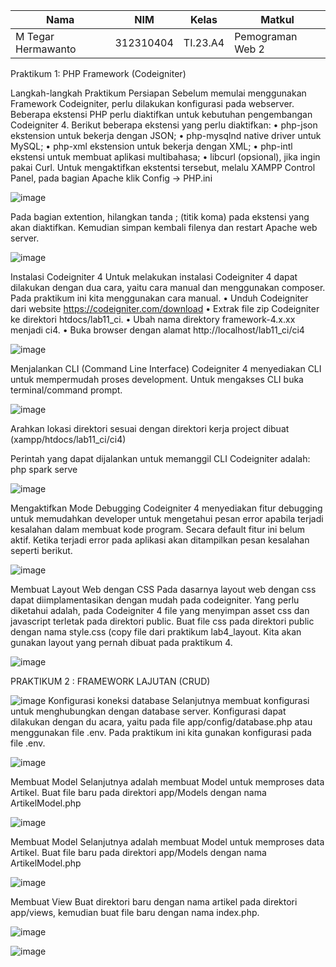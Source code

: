 |Nama|NIM|Kelas|Matkul|
|----|---|-----|------|
|M Tegar Hermawanto|312310404|TI.23.A4|Pemograman Web 2|

Praktikum 1: PHP Framework (Codeigniter)

Langkah-langkah Praktikum
Persiapan
Sebelum memulai menggunakan Framework Codeigniter, perlu dilakukan konfigurasi pada
webserver. Beberapa ekstensi PHP perlu diaktifkan untuk kebutuhan pengembangan
Codeigniter 4.
Berikut beberapa ekstensi yang perlu diaktifkan:
• php-json ekstension untuk bekerja dengan JSON;
• php-mysqlnd native driver untuk MySQL;
• php-xml ekstension untuk bekerja dengan XML;
• php-intl ekstensi untuk membuat aplikasi multibahasa;
• libcurl (opsional), jika ingin pakai Curl.
Untuk mengaktifkan ekstentsi tersebut, melalu XAMPP Control Panel, pada bagian Apache
klik Config -> PHP.ini

![image](https://github.com/user-attachments/assets/9ae8d3c2-2648-41a8-bbc5-bf14fd6effde)

Pada bagian extention, hilangkan tanda ; (titik koma) pada ekstensi yang akan diaktifkan.
Kemudian simpan kembali filenya dan restart Apache web server.

![image](https://github.com/user-attachments/assets/36dc4618-8d03-461b-80de-7050cad95395)

Instalasi Codeigniter 4
Untuk melakukan instalasi Codeigniter 4 dapat dilakukan dengan dua cara, yaitu cara manual
dan menggunakan composer. Pada praktikum ini kita menggunakan cara manual.
• Unduh Codeigniter dari website https://codeigniter.com/download
• Extrak file zip Codeigniter ke direktori htdocs/lab11_ci.
• Ubah nama direktory framework-4.x.xx menjadi ci4.
• Buka browser dengan alamat http://localhost/lab11_ci/ci4

![image](https://github.com/user-attachments/assets/13abc973-5274-4d1f-9ff4-6c4c7d561d28)

Menjalankan CLI (Command Line Interface)
Codeigniter 4 menyediakan CLI untuk mempermudah proses development. Untuk mengakses
CLI buka terminal/command prompt.

![image](https://github.com/user-attachments/assets/164d6021-effc-431e-bc48-79b0b2165186)

Arahkan lokasi direktori sesuai dengan direktori kerja project dibuat
(xampp/htdocs/lab11_ci/ci4)

Perintah yang dapat dijalankan untuk memanggil CLI Codeigniter adalah:
php spark serve

![image](https://github.com/user-attachments/assets/3031d1e7-7440-480d-9fa7-3ba90b440cd8)

Mengaktifkan Mode Debugging
Codeigniter 4 menyediakan fitur debugging untuk memudahkan developer untuk mengetahui
pesan error apabila terjadi kesalahan dalam membuat kode program.
Secara default fitur ini belum aktif. Ketika terjadi error pada aplikasi akan ditampilkan pesan
kesalahan seperti berikut.

![image](https://github.com/user-attachments/assets/d6b261ec-5f9e-4fc1-866c-44bf819b1223)

Membuat Layout Web dengan CSS
Pada dasarnya layout web dengan css dapat diimplamentasikan dengan mudah pada
codeigniter. Yang perlu diketahui adalah, pada Codeigniter 4 file yang menyimpan asset css
dan javascript terletak pada direktori public.
Buat file css pada direktori public dengan nama style.css (copy file dari praktikum
lab4_layout. Kita akan gunakan layout yang pernah dibuat pada praktikum 4.

![image](https://github.com/user-attachments/assets/09be9b97-3951-4dca-b0b9-78de72588b17)

PRAKTIKUM 2 : FRAMEWORK LAJUTAN (CRUD)

![image](https://github.com/user-attachments/assets/cb358013-6a74-4c7a-b42d-6a9e419c0b87)
Konfigurasi koneksi database
Selanjutnya membuat konfigurasi untuk menghubungkan dengan database server. Konfigurasi
dapat dilakukan dengan du acara, yaitu pada file app/config/database.php atau menggunakan
file .env. Pada praktikum ini kita gunakan konfigurasi pada file .env.

![image](https://github.com/user-attachments/assets/f2084c6c-a923-45e6-ae5c-49e62070cbaf)

Membuat Model
Selanjutnya adalah membuat Model untuk memproses data Artikel. Buat file baru pada
direktori app/Models dengan nama ArtikelModel.php

![image](https://github.com/user-attachments/assets/77f62723-9455-4bb9-97d1-2f70b83f9944)

Membuat Model
Selanjutnya adalah membuat Model untuk memproses data Artikel. Buat file baru pada
direktori app/Models dengan nama ArtikelModel.php

![image](https://github.com/user-attachments/assets/cf53de8b-e05b-4bbd-8419-3a0bb3f9cd71)

Membuat View
Buat direktori baru dengan nama artikel pada direktori app/views, kemudian buat file baru
dengan nama index.php.

![image](https://github.com/user-attachments/assets/05e4640a-648f-49e2-a28d-79ff2cbf373b)

![image](https://github.com/user-attachments/assets/3bd55b5a-d1df-4c29-a471-bf06543d9ff7)





































